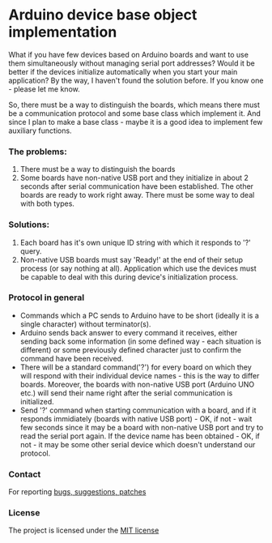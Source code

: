 # Arduino device base object implementation

What if you have few devices based on Arduino boards and want to use them simultaneously without managing serial port addresses? Would it be better if the devices initialize automatically when you start your main application? By the way, I haven't found the solution before. If you know one - please let me know.

So, there must be a way to distinguish the boards, which means there must be a communication protocol and some base class which implement it. And since I plan to make a base class - maybe it is a good idea to implement few auxiliary functions.

### The problems:
1. There must be a way to distinguish the boards
2. Some boards have non-native USB port and they initialize in about 2 seconds after serial communication have been established. The other boards are ready to work right away. There must be some way to deal with both types.

### Solutions:
1. Each board has it's own unique ID string with which it responds to '?' query.
2. Non-native USB boards must say 'Ready!' at the end of their setup process (or say nothing at all). Application which use the devices must be capable to deal with this during device's initialization process.

### Protocol in general
* Commands which a PC sends to Arduino have to be short (ideally it is a single character) without terminator(s). 
* Arduino sends back answer to every command it receives, either sending back some information (in some defined way - each situation is different) or some previously defined character just to confirm the command have been received.
* There will be a standard command('?') for every board on which they will respond with their individual device names - this is the way to differ boards. Moreover, the boards with non-native USB port (Arduino UNO etc.) will send their name right after the serial communication is initialized.
* Send '?' command when starting communication with a board, and if it responds immidiately (boards with native USB port) - OK, if not - wait few seconds since it may be a board with non-native USB port and try to read the serial port again. If the device name has been obtained - OK, if not - it may be some other serial device which doesn't understand our protocol.


### Contact
For reporting [bugs, suggestions, patches](https://github.com/serhiykobyakov/Arduino_device_FPC/issues)


### License
The project is licensed under the [MIT license](https://github.com/serhiykobyakov/Arduino_device_FPC/blob/main/LICENSE)
